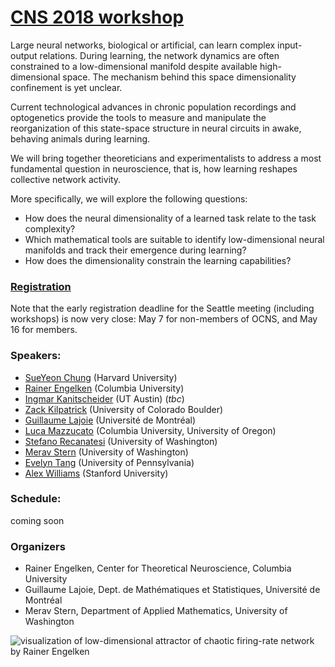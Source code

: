 # **[CNS 2018 workshop](http://www.cnsorg.org/cns-2018)**
Large neural networks, biological or artificial, can learn complex input-output relations. During learning, the network dynamics are often constrained to a low-dimensional manifold despite available high-dimensional space. The mechanism behind this space dimensionality confinement is yet unclear. 

Current technological advances in chronic population recordings and optogenetics provide the tools to measure and manipulate the reorganization of this state-space structure in neural circuits in awake, behaving animals during learning. 

We will bring together theoreticians and experimentalists to address a most fundamental question in neuroscience, that is, how learning reshapes collective network activity. 

More specifically, we will explore the following questions: 
* How does the neural dimensionality of a learned task relate to the task complexity? 
* Which mathematical tools are suitable to identify low-dimensional neural manifolds and track their emergence during learning?
* How does the dimensionality constrain the learning capabilities?

### [Registration](https://ocns.memberclicks.net/cns-2018 "CNS 2018 registration")
Note that the early registration deadline for the Seattle meeting (including workshops) is now very close: May 7 for non-members of OCNS, and May 16 for members.

### Speakers: 
* [SueYeon Chung](https://sites.google.com/site/sueyeonchung/) (Harvard University) 
* [Rainer Engelken](https://ctn.zuckermaninstitute.columbia.edu/people/rainer-engelken) (Columbia University)
* [Ingmar Kanitscheider](http://ctcn.utexas.edu/member/ingmar-kanitscheider/) (UT Austin) (*tbc*)
* [Zack Kilpatrick](https://www.colorado.edu/amath/zpkilpat) (University of Colorado Boulder) 
* [Guillaume Lajoie](https://dms.umontreal.ca/~lajoie/) (Université de Montréal)
* [Luca Mazzucato](https://lucamazzucato.weebly.com/) (Columbia University, University of Oregon)
* [Stefano Recanatesi](https://faculty.washington.edu/etsb/) (University of Washington)
* [Merav Stern](https://faculty.washington.edu/ms4325/) (University of Washington)
* [Evelyn Tang](https://scholar.google.com/citations?user=CQbaZpMAAAAJ&hl=en) (University of Pennsylvania)
* [Alex Williams](http://alexhwilliams.info/) (Stanford University)


### Schedule: 
coming soon

### Organizers

* Rainer Engelken, Center for Theoretical Neuroscience, Columbia University
* Guillaume Lajoie, Dept. de Mathématiques et Statistiques, Université de Montréal
* Merav Stern, Department of Applied Mathematics, University of Washington

![visualization of low-dimensional attractor of chaotic firing-rate network by Rainer Engelken](http://www.columbia.edu/~re2365/attractor.png)

